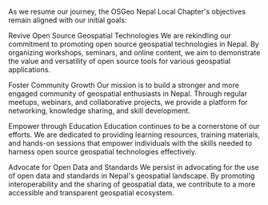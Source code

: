 As we resume our journey, the OSGeo Nepal Local Chapter's objectives remain aligned with our initial goals:

Revive Open Source Geospatial Technologies
We are rekindling our commitment to promoting open source geospatial technologies in Nepal. By organizing workshops, seminars, and online content, we aim to demonstrate the value and versatility of open source tools for various geospatial applications.

Foster Community Growth
Our mission is to build a stronger and more engaged community of geospatial enthusiasts in Nepal. Through regular meetups, webinars, and collaborative projects, we provide a platform for networking, knowledge sharing, and skill development.

Empower through Education
Education continues to be a cornerstone of our efforts. We are dedicated to providing learning resources, training materials, and hands-on sessions that empower individuals with the skills needed to harness open source geospatial technologies effectively.

Advocate for Open Data and Standards
We persist in advocating for the use of open data and standards in Nepal's geospatial landscape. By promoting interoperability and the sharing of geospatial data, we contribute to a more accessible and transparent geospatial ecosystem.